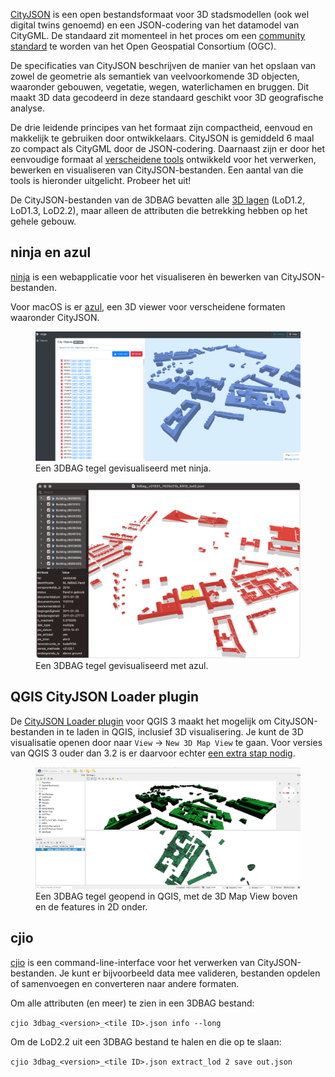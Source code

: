 [CityJSON](https://www.cityjson.org) is een open bestandsformaat voor 3D stadsmodellen (ook wel digital twins genoemd) en een JSON-codering van het datamodel van CityGML. De standaard zit momenteel in het proces om een [community standard](https://www.ogc.org/standards/community) te worden van het Open Geospatial Consortium (OGC).

De specificaties van CityJSON beschrijven de manier van het opslaan van zowel de geometrie als semantiek van veelvoorkomende 3D objecten, waaronder gebouwen, vegetatie, wegen, waterlichamen en bruggen. Dit maakt 3D data gecodeerd in deze standaard geschikt voor 3D geografische analyse.

De drie leidende principes van het formaat zijn compactheid, eenvoud en makkelijk te gebruiken door ontwikkelaars. CityJSON is gemiddeld 6 maal zo compact als CityGML door de JSON-codering. Daarnaast zijn er door het eenvoudige formaat al [verscheidene tools](https://www.cityjson.org/software/) ontwikkeld voor het verwerken, bewerken en visualiseren van CityJSON-bestanden. Een aantal van die tools is hieronder uitgelicht. Probeer het uit!

De CityJSON-bestanden van de 3DBAG bevatten alle [3D lagen](../../schema/layers/#data-layers) (LoD1.2, LoD1.3, LoD2.2), maar alleen de attributen die betrekking hebben op het gehele gebouw.

## ninja en azul

[ninja](http://ninja.cityjson.org) is een webapplicatie voor het visualiseren èn bewerken van CityJSON-bestanden.

Voor macOS is er [azul](https://github.com/tudelft3d/azul), een 3D viewer voor verscheidene formaten waaronder CityJSON.

<figure>
  <a href="../../../images_common/ninja.png">
    <img src="../../../images_common/ninja.png" />
  </a>
  <figcaption>Een 3DBAG tegel gevisualiseerd met ninja.</figcaption>
</figure>

<figure>
  <a href="../../../images_common/azul.png">
    <img src="../../../images_common/azul.png" />
  </a>
  <figcaption>Een 3DBAG tegel gevisualiseerd met azul.</figcaption>
</figure>

## QGIS CityJSON Loader plugin

De [CityJSON Loader plugin](https://github.com/cityjson/cityjson-qgis-plugin) voor QGIS 3 maakt het mogelijk om CityJSON-bestanden in te laden in QGIS, inclusief 3D visualisering. Je kunt de 3D visualisatie openen door naar `View` -> `New 3D Map View` te gaan. Voor versies van QGIS 3 ouder dan 3.2 is er daarvoor echter [een extra stap nodig](https://github.com/cityjson/cityjson-qgis-plugin#3d-view-in-qgis-30).

<figure>
  <a href="../../../images_common/qgis.png">
    <img src="../../../images_common/qgis.png" />
  </a>
  <figcaption>Een 3DBAG tegel geopend in QGIS, met de 3D Map View boven en de features in 2D onder.</figcaption>
</figure>

## cjio

[cjio](https://github.com/cityjson/cjio) is een command-line-interface voor het verwerken van CityJSON-bestanden. Je kunt er bijvoorbeeld data mee valideren, bestanden opdelen of samenvoegen en converteren naar andere formaten.

Om alle attributen (en meer) te zien in een 3DBAG bestand:

`cjio 3dbag_<version>_<tile ID>.json info --long`

Om de LoD2.2 uit een 3DBAG bestand te halen en die op te slaan:

`cjio 3dbag_<version>_<tile ID>.json extract_lod 2 save out.json`
